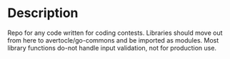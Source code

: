 # Description

Repo for any code written for coding contests.
Libraries should move out from here to avertocle/go-commons and be imported as modules.
Most library functions do-not handle input validation, not for production use. 
 
